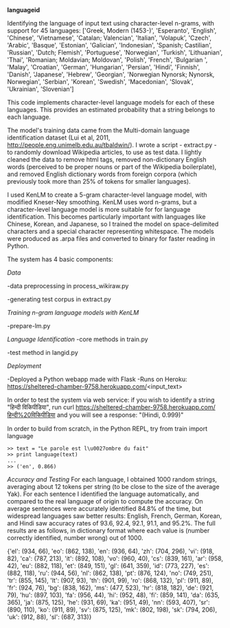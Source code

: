 **languageid**

Identifying the language of input text using character-level n-grams, with support for 45 languages:
['Greek, Modern (1453-)', 'Esperanto', 'English', 'Chinese', 'Vietnamese', 'Catalan; Valencian', 'Italian', 'Volapuk', 'Czech', 'Arabic', 'Basque', 'Estonian', 'Galician', 'Indonesian', 'Spanish; Castilian', 'Russian', 'Dutch; Flemish', 'Portuguese', 'Norwegian', 'Turkish', 'Lithuanian', 'Thai', 'Romanian; Moldavian; Moldovan', 'Polish', 'French', 'Bulgarian   ', 'Malay', 'Croatian', 'German', 'Hungarian', 'Persian', 'Hindi', 'Finnish', 'Danish', 'Japanese', 'Hebrew', 'Georgian', 'Norwegian Nynorsk; Nynorsk, Norwegian', 'Serbian', 'Korean', 'Swedish', 'Macedonian', 'Slovak', 'Ukrainian', 'Slovenian']



This code implements character-level language models for each of these languages. This provides an estimated probability that a string belongs to each language.

The model's training data came from the  Multi-domain language identification dataset (Lui et al, 2011, http://people.eng.unimelb.edu.au/tbaldwin/). I wrote a script - extract.py - to randomly download Wikipedia articles, to use as test data. I lightly cleaned the data to remove html tags, removed non-dictionary English words (perceived to be proper nouns or part of the Wikipedia boilerplate), and removed English dictionary words from foreign corpora (which previously took more than 25% of tokens for smaller languages).

I used KenLM to create a 5-gram character-level language model, with modified Kneser-Ney smoothing. KenLM uses word n-grams, but a character-level language model is more suitable for for language identification. This becomes particularly important with languages like Chinese, Korean, and Japanese, so I trained the model on space-delimited characters and a special character representing whitespace. The models were produced as .arpa files and converted to binary for faster reading in Python.

The system has 4 basic components:

*Data*

  -data preprocessing in process_wikiraw.py
  
  -generating test corpus in extract.py
  
*Training n-gram language models with KenLM*

  -prepare-lm.py
  
*Language Identification*
  -core methods in train.py
  
  
  -test method in langid.py
  
*Deployment*

  -Deployed a Python webapp made with Flask
  -Runs on Heroku: https://sheltered-chamber-9758.herokuapp.com/<input_text>
  


In order to test the system via web service:
if you wish to identify a string "हिन्दी विकिपीडिया", run
curl https://sheltered-chamber-9758.herokuapp.com/हिन्दी%20विकिपीडिया and you will see a response:
"(Hindi, 0.999)"

In order to build from scratch, in the Python REPL, try
from train import language
```
>> text = "Le parole est l\u0027ombre du fait"
>> print language(text)
...
>> ('en', 0.866)
```


*Accuracy and Testing*
For each language, I obtained 1000 random strings, averaging about 12 tokens per string (to be close to the size of the average Yak). For each sentence I identified the language automatically, and compared to the real language of origin to compute the accuracy. On average sentences were accurately identified 84.8% of the time, but widespread languages saw better results: English, French, German, Korean, and Hindi saw accuracy rates of 93.6, 92.4, 92.1, 91.1, and 95.2%. The full results are as follows, in dictionary format where each value is (number correctly identified, number wrong) out of 1000.

{'el': (934, 66), 'eo': (862, 138), 'en': (936, 64), 'zh': (704, 296), 'vi': (918, 82), 'ca': (787, 213), 'it': (892, 108), 'vo': (960, 40), 'cs': (839, 161), 'ar': (958, 42), 'eu': (882, 118), 'et': (849, 151), 'gl': (641, 359), 'id': (773, 227), 'es': (882, 118), 'ru': (944, 56), 'nl': (862, 138), 'pt': (876, 124), 'no': (749, 251), 'tr': (855, 145), 'lt': (907, 93), 'th': (901, 99), 'ro': (868, 132), 'pl': (911, 89), 'fr': (924, 76), 'bg': (838, 162), 'ms': (477, 523), 'hr': (818, 182), 'de': (921, 79), 'hu': (897, 103), 'fa': (956, 44), 'hi': (952, 48), 'fi': (859, 141), 'da': (635, 365), 'ja': (875, 125), 'he': (931, 69), 'ka': (951, 49), 'nn': (593, 407), 'sr': (890, 110), 'ko': (911, 89), 'sv': (875, 125), 'mk': (802, 198), 'sk': (794, 206), 'uk': (912, 88), 'sl': (687, 313)}
